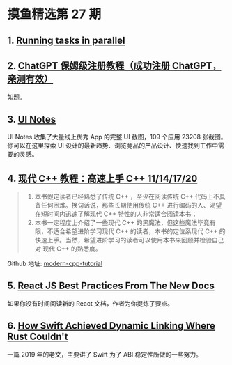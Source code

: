 # 摸鱼精选第 27 期

## 1. [Running tasks in parallel](https://theswiftdev.com/running-tasks-in-parallel/)

## 2. [ChatGPT 保姆级注册教程（成功注册 ChatGPT，亲测有效）](https://mp.weixin.qq.com/s?__biz=MzI0NzM2Mjg5Nw==&mid=2247484495&idx=8&sn=8c14f9339ab2b7cef93db83d93e1316b&chksm=e9b06071dec7e967d7c23d45f647ce5657c10b38ebc6a129870c422ddb4c1ffff53d3da15aaa&scene=132#wechat_redirect)

如题。

## 3. [UI Notes](https://uinotes.com/)

UI Notes 收集了大量线上优秀 App 的完整 UI 截图，109 个应用 23208 张截图。你可以在这里探索 UI 设计的最新趋势、浏览竞品的产品设计、快速找到工作中需要的灵感。

## 4. [现代 C++ 教程：高速上手 C++ 11/14/17/20](https://changkun.de/modern-cpp/zh-cn/00-preface/)

> 1. 本书假定读者已经熟悉了传统 C++ ，至少在阅读传统 C++ 代码上不具备任何困难。换句话说，那些长期使用传统 C++ 进行编码的人、渴望在短时间内迅速了解现代 C++ 特性的人非常适合阅读本书；
> 2. 本书一定程度上介绍了一些现代 C++ 的黑魔法，但这些魔法毕竟有限，不适合希望进阶学习现代 C++ 的读者，本书的定位系现代 C++ 的快速上手。当然，希望进阶学习的读者可以使用本书来回顾并检验自己对 现代 C++ 的熟悉度。

Github 地址: [modern-cpp-tutorial](https://github.com/changkun/modern-cpp-tutorial)

## 5. [React JS Best Practices From The New Docs](https://sebastiancarlos.com/react-js-best-practices-from-the-new-docs-1c65570e785d)

如果你没有时间阅读新的 React 文档，作者为你提炼了要点。

## 6. [How Swift Achieved Dynamic Linking Where Rust Couldn't](https://faultlore.com/blah/swift-abi/)

一篇 2019 年的老文，主要讲了 Swift 为了 ABI 稳定性所做的一些努力。
